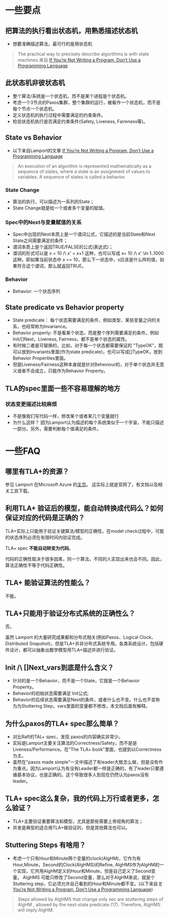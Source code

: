 # 一些要点

## 把算法的执行看出状态机，用熟悉描述状态机
-  想要准确描述算法，最可行的是用状态机
> The practical way to precisely describe algorithms is with state machines.来自 [If You’re Not Writing a Program, Don’t Use a Programming Language](http://bulletin.eatcs.org/index.php/beatcs/article/view/539/532)

## 此状态机非彼状态机
- 整个算法/系统是一个状态机，而不是某个进程是个状态机。
- 考虑一个3节点的Paxos集群，整个集群的运行，被看作一个状态机，而不是每个节点一个状态机。
- 定义状态机的执行过程中需要满足的约束条件。
- 检验状态机执行是否满足约束条件(Safety, Liveness, Faireness等)。

## State vs Behavior
- 以下来自Lamport的文章 [If You’re Not Writing a Program, Don’t Use a Programming Language](http://bulletin.eatcs.org/index.php/beatcs/article/view/539/532)
> An execution of an algorithm is represented mathematically as a sequence of states, where a state is an assignment of values to variables. A sequence of states is called a behavior. 

### State Change
- 算法的执行，可以描述为一系列的State；
- State Change就是给一个或者多个变量的赋值。

### Spec中的Next与变量赋值的关系
- Spec中出现的Next本质上是一个谓词公式，它描述的是当前State和Next State之间需要满足的条件；
- 谓词本质上是个返回TRUE/FALSE的公式(表达式)；
- 谓词的形式可以是 x = 10 /\ x' = x+1 这种，也可以写成 x= 10 /\ x' \in  1..1000 这种。即如果当前状态中 x == 10，那么下一状态中，x应该是什么样的值，如果符合这个谓词，那么就返回TRUE。

### Behavior
- Behavior: 一个状态序列

## State predicate vs Behavior property
- State predicate： 每个状态需要满足的条件，例如类型，某些变量之间的关系，也经常称为Invariance。
- Behavior property: 不是看某个状态，而是整个序列需要满足的条件。例如Init/\[]Next，Liveness, Fairness，都不是单个状态的属性。
- 有时候二者是可替换的，比如，对于每一个状态都需要保证的 "TypeOK"，既可以放到Invariants里面(作为state predicate)，也可以写成[]TypeOK，放到 Behavior Properities里面。
- 但是Liveness/Fairness这种本身就是针对Beheviour的，对于单个状态并无意义或者不会成立，只能作为Behavior Property。

## TLA的spec里面一些不容易理解的地方
### 状态变更描述比较麻烦
- 不是像我们写代码一样，修改某个或者某几个变量就行
- 为什么这样？ 因为Lamport认为描述的每个系统类似于一个宇宙，不能只描述一部分。另外，需要判断每个值满足的条件。


# 一些FAQ

## 哪里有TLA+的资源？

参见 Lamport 在Microsoft Azure 的[主页](http://lamport.azurewebsites.net/tla/tla.html)。 这实际上就是官网了，有文档以及相关工具下载。



## 利用TLA+ 验证后的模型，能自动转换成代码么？如何保证对应的代码是正确的？

TLA+实际上只能用于验证关键算法/模型的正确性，在model check过程中，可能的状态序列必须在有限时间内验证完成。

TLA+ spec **不能自动转变为代码**。

代码的正确性取决于很多因素，同一个算法，不同的人实现出来也会不同。因此，算法正确性不等于代码正确性。



## TLA+ 能验证算法的性能么？

不能。



## TLA+只能用于验证分布式系统的正确性么？

否。

虽然 Lamport 的大量研究成果都和分布式相关(例如Paxos、Logical Clock、Distributed Snapshot)，但是TLA+并非分布式系统专用。各类系统设计，包括硬件设计，都可以抽象出数学模型用TLA+描述并进行验证。



## Init /\ []Next_vars到底是什么含义？

- 针对的是一个Behavior，而不是一个State，它就是一个Behavior Properity。
- Behavior的初始状态需要满足 Init公式;
- Behavior的后续状态需要满足Next的条件，或者什么也不变。什么也不变称为为Stuttering Step，vars里面的变量都不修改，本文档后面有解释。

## 为什么paxos的TLA+ spec那么简单？
- 对比Raft的TAL+ spec，发现 paxos的内容确实非常少。
- 实际是Lamport主要关注算法的Correctness/Safety，而不是是Liveness/Performance。在"The TLA+ book"里面，也提到以Correctness为主。
- 虽然在"paxos made simple"一文中描述了有leader大致怎么做，但是没有作为重点。因为Lamport认为有没有Leader都一样是正确的，有了leader只要遵循基本协议，也是正确的。这个导致很多人到现在仍然认为paxos没有leader。

## TLA+ spec这么复杂，我的代码上万行或者更多，怎么验证？
- TLA+主要验证重要算法和模型，尤其是那些需要上帝视角的算法；
- 并发是典型的适合用TLA+做验证的，但是其他算法也可以。

## Stuttering Steps 有啥用？
- 考虑一个只有Hour和Minute两个变量的clock(AlgHM)，它作为有Hour,Minute，Second的Clock(AlgHMS)的Refine, AlgHMS作为AlgHM的一个实现，它共用AlgHM定义的Hour和Minute，但是自己定义了Second变量。 AlgHMS 可能只修改了Second变量，那么对于AlgHM来说，就是个Stuttering step，它必须允许自己看到的Hour和Minute都不变。(以下来自 [If You’re Not Writing a Program, Don’t Use a Programming Language](http://bulletin.eatcs.org/index.php/beatcs/article/view/539/532))
> Steps allowed by AlgHMS that change only sec are stuttering steps of AlgHM , allowed by the next-state predicate (17). Therefore, AlgHMS will imply AlgHM. 

